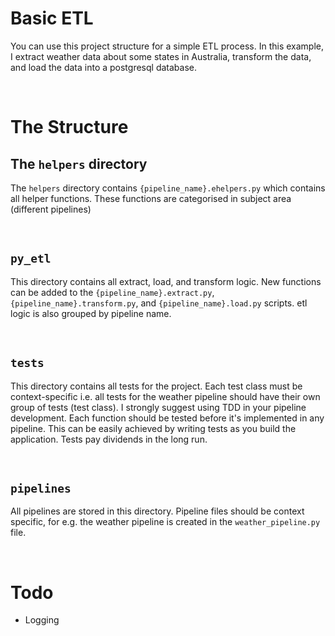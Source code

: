 # Basic ETL

You can use this project structure for a simple ETL process. In this example, I extract weather data about some states in Australia, transform the data, and load the data into a postgresql database.

<br/>

# The Structure

## The ```helpers``` directory
The ```helpers``` directory contains ```{pipeline_name}.ehelpers.py``` which contains all helper functions. These functions are categorised in subject area (different pipelines)

<br/>

## ```py_etl``` 
This directory contains all extract, load, and transform logic. New functions can be added to the ```{pipeline_name}.extract.py```, ```{pipeline_name}.transform.py```, and ```{pipeline_name}.load.py``` scripts. etl logic is also grouped by pipeline name.

<br/>

## ```tests```
This directory contains all tests for the project. Each test class must be context-specific i.e. all tests for the weather pipeline should have their own group of tests (test class). I strongly suggest using TDD in your pipeline development. Each function should be tested before it's implemented in any pipeline. This can be easily achieved by writing tests as you build the application. Tests pay dividends in the long run.

<br/>

## ```pipelines```
All pipelines are stored in this directory. Pipeline files should be context specific, for e.g. the weather pipeline is created in the ```weather_pipeline.py``` file.


<br/>


# Todo 
- Logging
